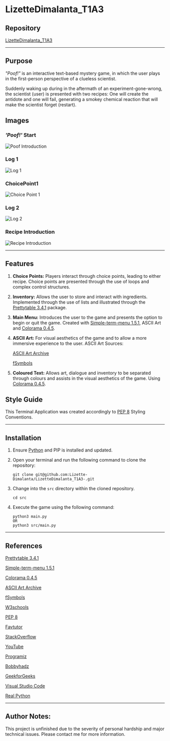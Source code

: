 # LizetteDimalanta_T1A3

## Repository

[LizetteDimalanta_T1A3](https://github.com/Lizette-Dimalanta/LizetteDimalanta_T1A3-/tree/main)

-----

## Purpose

*"Poof!"* is an interactive text-based mystery game, in which the user plays in the first-person perspective of a clueless scientist.

Suddenly waking up during in the aftermath of an experiment-gone-wrong, the scientist (user) is presented with two recipes:
One will create the antidote and one will fail, generating a smokey chemical reaction that will make the scientist forget (restart).

## Images

### __*'Poof!'* Start__

![Poof Introduction](/src/images/PoofIntro.jpeg)

### Log 1

![Log 1](/src/images/Log1.jpeg)

### ChoicePoint1

![Choice Point 1](/src/images/ChoicePoint1.jpeg)

### Log 2

![Log 2](/src/images/Log2.jpeg)

### Recipe Introduction

![Recipe Introduction](/src/images/RecipeIntroduction.jpeg)

-----

## Features

1. __Choice Points:__ Players interact through choice points, leading to either recipe. Choice points are presented through the use of loops and complex control structures.

2. __Inventory:__ Allows the user to store and interact with ingredients. Implemented through the use of lists and illustrated through the [Prettytable 3.4.1](https://pypi.org/project/prettytable/3.4.1/) package.

3. __Main Menu:__ Introduces the user to the game and presents the option to begin or quit the game. Created with [Simple-term-menu 1.5.1](https://pypi.org/project/simple-term-menu/), ASCII Art and [Colorama 0.4.5](https://pypi.org/project/colorama/).

4. __ASCII Art:__ For visual aesthetics of the game and to allow a more immersive experience to the user.
    ASCII Art Sources:

    [ASCII Art Archive](https://www.asciiart.eu/)

    [fSymbols](https://fsymbols.com/text-art/twitter/#all_cats)


5. __Coloured Text:__ Allows art, dialogue and inventory to be separated through colours and assists in the visual aesthetics of the game. Using [Colorama 0.4.5](https://pypi.org/project/colorama/).

## Style Guide

This Terminal Application was created accordingly to [PEP 8](https://pep8.org/) Styling Conventions.

-----

## Installation

1. Ensure [Python](https://www.python.org/downloads/) and PIP is installed and updated.

2. Open your terminal and run the following command to clone the repository:

    ```python3
    git clone git@github.com:Lizette-Dimalanta/LizetteDimalanta_T1A3-.git
    ```

3. Change into the `src` directory within the cloned repository.

    ```python3
    cd src
    ```

4. Execute the game using the following command:

    ```python3
    python3 main.py
    OR
    python3 src/main.py
    ```

-----

## References

[Prettytable 3.4.1](https://pypi.org/project/prettytable/3.4.1/)

[Simple-term-menu 1.5.1](https://pypi.org/project/simple-term-menu/)

[Colorama 0.4.5](https://pypi.org/project/colorama/)

[ASCII Art Archive](https://www.asciiart.eu/)

[fSymbols](https://fsymbols.com/text-art/twitter/#all_cats)

[W3schools](https://www.w3schools.com/python/default.asp)

[PEP 8](https://pep8.org/)

[Favtutor](https://favtutor.com/blogs/remove-duplicates-from-list-python)

[StackOverflow](https://stackoverflow.com/questions/11957106/unused-import-warning-and-pylint)

[YouTube](https://www.youtube.com/watch?v=AsafkCAJpJ0&ab_channel=LivePython)

[Programiz](https://www.programiz.com/python-programming/methods/list/extend)

[Bobbyhadz](https://bobbyhadz.com/blog/python-indexerror-pop-index-out-of-range#:~:text=The%20Python%20%22IndexError%3A%20pop%20index,last%20item%20from%20the%20list.)

[GeekforGeeks](https://www.geeksforgeeks.org/)

[Visual Studio Code](https://code.visualstudio.com/docs/python/settings-reference)

[Real Python](https://realpython.com/lessons/why-cant-python-find-my-modules/)

-----

## Author Notes:

This project is unfinished due to the severity of personal hardship and major technical issues. Please contact me for more information.